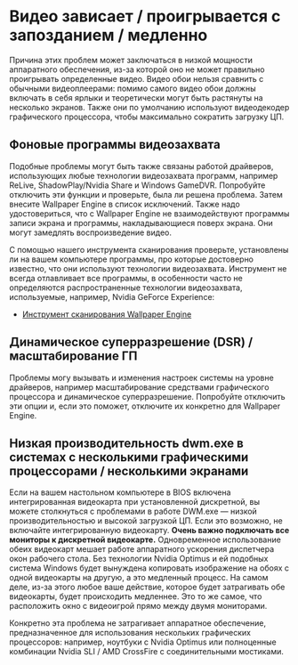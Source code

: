 # Видео зависает / проигрывается с запозданием / медленно

Причина этих проблем может заключаться в низкой мощности аппаратного обеспечения, из-за которой оно не может правильно проигрывать определенные видео. Видео обои нельзя сравнить с обычными видеоплеерами: помимо самого видео обои должны включать в себя ярлыки и теоретически могут быть растянуты на несколько экранов. Также они по умолчанию используют видеодекодер графического процессора, чтобы максимально сократить загрузку ЦП.

## Фоновые программы видеозахвата
Подобные проблемы могут быть также связаны работой драйверов, использующих любые технологии видеозахвата программ, например ReLive, ShadowPlay/Nvidia Share и Windows GameDVR. Попробуйте отключить эти функции и проверьте, была ли решена проблема. Затем внесите Wallpaper Engine в список исключений. Также надо удостовериться, что с Wallpaper Engine не взаимодействуют программы записи экрана и программы, накладывающиеся поверх экрана. Они могут замедлять воспроизведение видео.

С помощью нашего инструмента сканирования проверьте, установлены ли на вашем компьютере программы, про которые достоверно известно, что они используют технологии видеозахвата. Инструмент не всегда отлавливает все программы, в особенности часто не определяются распространенные технологии видеозахвата, используемые, например, Nvidia GeForce Experience:

* [Инструмент сканирования Wallpaper Engine](/debug/scantool.html)

## Динамическое суперразрешение (DSR) / масштабирование ГП
Проблемы могу вызывать и изменения настроек системы на уровне драйверов, например масштабирование средствами графического процессора и динамическое суперразрешение. Попробуйте отключить эти опции и, если это поможет, отключите их конкретно для Wallpaper Engine.

## Низкая производительность dwm.exe в системах с несколькими графическими процессорами / несколькими экранами
Если на вашем настольном компьютере в BIOS включена интегрированная видеокарта при установленной дискретной, вы можете столкнуться с проблемами в работе DWM.exe — низкой производительностью и высокой загрузкой ЦП. Если это возможно, не включайте интегрированную видеокарту. **Очень важно подключать все мониторы к дискретной видеокарте.** Одновременное использование обеих видеокарт мешает работе аппаратного ускорения диспетчера окон рабочего стола. Без технологии Nvidia Optimus и ей подобных система Windows будет вынуждена копировать изображение на обоях с одной видеокарты на другую, а это медленный процесс. На самом деле, из-за этого любое ваше действие, которое будет затрагивать обе видеокарты, будет происходить медленнее. Это то же самое, что расположить окно с видеоигрой прямо между двумя мониторами.

Конкретно эта проблема не затрагивает аппаратное обеспечение, предназначенное для использования нескольких графических процессоров: например, ноутбуки с Nvidia Optimus или полноценные комбинации Nvidia SLI / AMD CrossFire с соединительными мостиками.